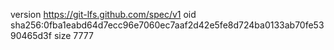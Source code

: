 version https://git-lfs.github.com/spec/v1
oid sha256:0fba1eabd64d7ecc96e7060ec7aaf2d42e5fe8d724ba0133ab70fe5390465d3f
size 7777
